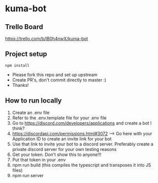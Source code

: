 # kuma-bot

## Trello Board
https://trello.com/b/lB0h4nwX/kuma-bot

## Project setup
```
npm install
```
- Please fork this repo and set up upstream
- Create PR's, don't commit directly to master :)
- Thanks!

## How to run locally
1. Create an .env file
2. Refer to the .env.template file for your .env file
3. Go to https://discord.com/developers/applications and create a bot I think?
4. https://discordapi.com/permissions.html#3072 --> Go here with your Application ID to create an invite link for your bot
5. Use that link to invite your bot to a discord server. Preferably create a private discord server for your own testing reasons
6. Get your token. Don't show this to anyone!!!
7. Put that token in your .env
8. npm run build (this compiles the typescript and transposes it into JS files)
9. npm run server

